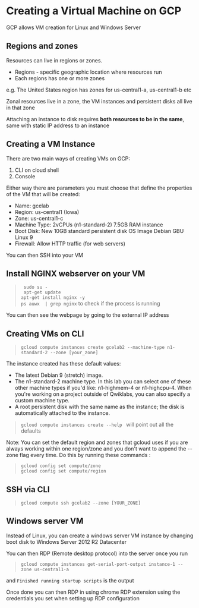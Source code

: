 # Creating a Virtual Machine on GCP

GCP allows VM creation for Linux and Windows Server

## Regions and zones

Resources can live in regions or zones. 
* Regions - specific geographic location where resources run
* Each regions has one or more zones 

e.g. The United States region has zones for us-central1-a, us-central1-b etc

Zonal resources live in a zone, the VM instances and persistent disks all live in that zone 

Attaching an instance to disk requires **both resources to be in the same**, same with static IP address to an instance

## Creating a VM Instance
There are two main ways of creating VMs on GCP:
1. CLI on cloud shell 
2. Console

Either way there are parameters you must choose that define the properties of the VM that will be created:

* Name: gcelab
* Region: us-central1 (Iowa)
* Zone: us-central1-c
* Machine Type: 2vCPUs (n1-standard-2) 7.5GB RAM instance 
* Boot Disk: New 10GB standard persistent disk OS Image Debian GBU Linux 9 
* Firewall: Allow HTTP traffic (for web servers)
  
You can then SSH into your VM

## Install NGINX webserver on your VM

>` sudo su -`  
>` apt-get update`  
>`apt-get install nginx -y`  
>`ps auwx  | grep nginx`  to check if the process is running

You can then see the webpage by going to the external IP address

## Creating VMs on CLI

> `gcloud compute instances create gcelab2 --machine-type n1-standard-2 --zone [your_zone]`

The instance created has these default values:

* The latest Debian 9 (stretch) image.
* The n1-standard-2 machine type. In this lab you can select one of these other machine types if you'd like: n1-highmem-4 or n1-highcpu-4. When you're working on a project outside of Qwiklabs, you can also specify a custom machine type.
* A root persistent disk with the same name as the instance; the disk is automatically attached to the instance.

> `gcloud compute instances create --help ` will point out all the defaults

Note: You can set the default region and zones that gcloud uses if you are always working within one region/zone and you don't want to append the --zone flag every time. Do this by running these commands :

> `gcloud config set compute/zone`  
> `gcloud config set compute/region`

## SSH via CLI

> `gcloud compute ssh gcelab2 --zone [YOUR_ZONE]`

## Windows server VM
Instead of Linux, you can create a windows server VM instance by changing boot disk to Windows Server 2012 R2 Datacenter    

You can then RDP (Remote desktop protocol) into the server once you run 
> `gcloud compute instances get-serial-port-output instance-1 --zone us-central1-a`

and `Finished running startup scripts` is the output

Once done you can then RDP in using chrome RDP extension using the credentials you set when setting up RDP configuration
